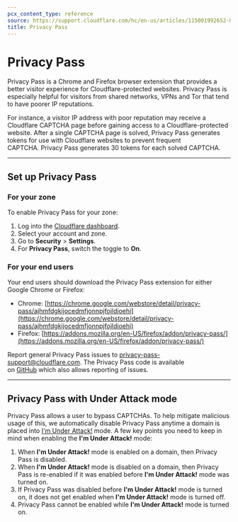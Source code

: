 ```yaml
---
pcx_content_type: reference
source: https://support.cloudflare.com/hc/en-us/articles/115001992652-Using-Privacy-Pass-with-Cloudflare
title: Privacy Pass
---
```


# Privacy Pass

Privacy Pass is a Chrome and Firefox browser extension that provides a better visitor experience for Cloudflare-protected websites. Privacy Pass is especially helpful for visitors from shared networks, VPNs and Tor that tend to have poorer IP reputations.

For instance, a visitor IP address with poor reputation may receive a Cloudflare CAPTCHA page before gaining access to a Cloudflare-protected website. After a single CAPTCHA page is solved, Privacy Pass generates tokens for use with Cloudflare websites to prevent frequent CAPTCHA. Privacy Pass generates 30 tokens for each solved CAPTCHA.

---

## Set up Privacy Pass

### For your zone

To enable Privacy Pass for your zone:

1. Log into the [Cloudflare dashboard](https://dash.cloudflare.com).
2. Select your account and zone.
3. Go to **Security** > **Settings**.
4. For **Privacy Pass**, switch the toggle to **On**.

### For your end users

Your end users should download the Privacy Pass extension for either Google Chrome or Firefox:

-   Chrome: [https://chrome.google.com/webstore/detail/privacy-pass/ajhmfdgkijocedmfjonnpjfojldioehi](https://chrome.google.com/webstore/detail/privacy-pass/ajhmfdgkijocedmfjonnpjfojldioehi)
-   Firefox: [https://addons.mozilla.org/en-US/firefox/addon/privacy-pass/](https://addons.mozilla.org/en-US/firefox/addon/privacy-pass/)

Report general Privacy Pass issues to [privacy-pass-support@cloudflare.com](mailto:A0privacy-pass-support@cloudflare.com). The Privacy Pass code is available on [GitHub](https://github.com/privacypass/challenge-bypass-extension) which also allows reporting of issues.

---

## Privacy Pass with Under Attack mode

Privacy Pass allows a user to bypass CAPTCHAs. To help mitigate malicious usage of this, we automatically disable Privacy Pass anytime a domain is placed into [I'm Under Attack!](/waf/settings/under-attack-mode/) mode. A few key points you need to keep in mind when enabling the **I'm Under Attack!** mode:

1.  When **I'm Under Attack!** mode is enabled on a domain, then Privacy Pass is disabled.
2.  When **I'm Under Attack!**  mode is disabled on a domain, then Privacy Pass is re-enabled if it was enabled before **I'm Under Attack!**  mode was turned on. 
3.  If Privacy Pass was disabled before **I'm Under Attack!**  mode is turned on, it does not get enabled when **I'm Under Attack!**  mode is turned off. 
4.  Privacy Pass cannot be enabled while **I'm Under Attack!**  mode is turned on.